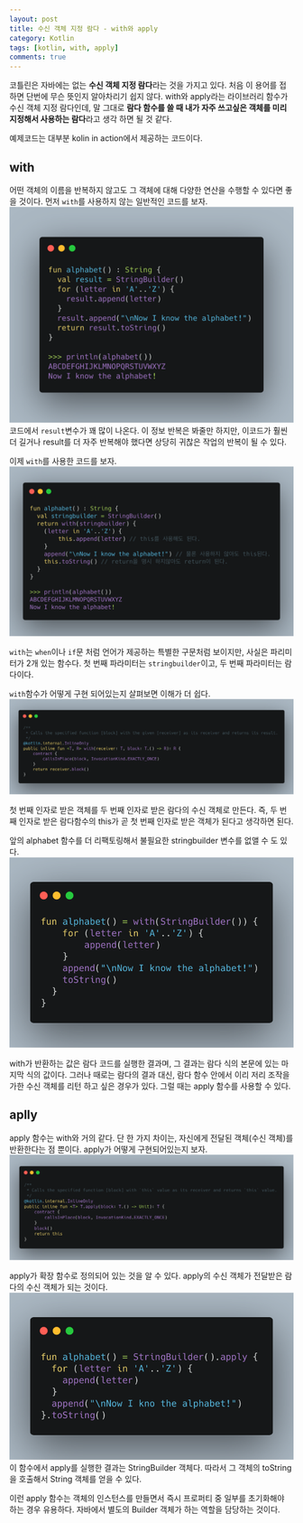 ```yaml
---
layout: post
title: 수신 객체 지정 람다 - with와 apply
category: Kotlin
tags: [kotlin, with, apply]
comments: true
---
```


코틀린은 자바에는 없는 **수신 객체 지정 람다**라는 것을 가지고 있다. 처음 이 용어를 접하면 단번에 무슨 뜻인지 알아차리기 쉽지 않다. with와 apply라는 라이브러리 함수가 수신 객체 지정 람다인데, 말 그대로 **람다 함수를 쓸 때 내가 자주 쓰고싶은 객체를 미리 지정해서 사용하는 람다**라고 생각 하면 될 것 같다.

예제코드는 대부분 kolin in action에서 제공하는 코드이다.

## with

어떤 객체의 이름을 반복하지 않고도 그 객체에 대해 다양한 연산을 수행할 수 있다면 좋을 것이다. 먼저 `with`를 사용하지 않는 일반적인 코드를 보자.
![without_with](/public/img/kotlin/with1.png)
코드에서 `result`변수가 꽤 많이 나온다. 이 정보 반복은 봐줄만 하지만, 이코드가 훨씬 더 길거나 result를 더 자주 반복해야 했다면 상당히 귀찮은 작업의 반복이 될 수 있다.

이제 `with`를 사용한 코드를 보자.
![with1](/public/img/kotlin/with3.png)

`with`는 `when`이나 `if`문 처럼 언어가 제공하는 특별한 구문처럼 보이지만, 사실은 파리미터가 2개 있는 함수다. 첫 번째 파라미터는 `stringbuilder`이고, 두 번째 파라미터는 람다이다.

`with`함수가 어떻게 구현 되어있는지 살펴보면 이해가 더 쉽다.
![with2](/public/img/kotlin/origin_with.png)

첫 번째 인자로 받은 객체를 두 번째 인자로 받은 람다의 수신 객체로 만든다. 즉, 두 번째 인자로 받은 람다함수의 this가 곧 첫 번째 인자로 받은 객체가 된다고 생각하면 된다.

앞의 alphabet 함수를 더 리팩토링해서 불필요한 stringbuilder 변수를 없앨 수 도 있다.
![with3](/public/img/kotlin/with4.png)

with가 반환하는 값은 람다 코드를 실행한 결과며, 그 결과는 람다 식의 본문에 있는 마지막 식의 값이다. 그러나 때로는 람다의 결과 대신, 람다 함수 안에서 이리 저리 조작을 가한 수신 객체를 리턴 하고 싶은 경우가 있다. 그럴 때는 apply 함수를 사용할 수 있다.

## aplly

apply 함수는 with와 거의 같다. 단 한 가지 차이는, 자신에게 전달된 객체(수신 객체)를 반환한다는 점 뿐이다. apply가 어떻게 구현되어있는지 보자.
![with3](/public/img/kotlin/apply1.png)

apply가 확장 함수로 정의되어 있는 것을 알 수 있다. apply의 수신 객체가 전달받은 람다의 수신 객체가 되는 것이다.
![with3](/public/img/kotlin/apply2.png)
이 함수에서 apply를 실행한 결과는 StringBuilder 객체다. 따라서 그 객체의 toString을 호출해서 String 객체를 얻을 수 있다.

이런 apply 함수는 객체의 인스턴스를 만들면서 즉시 프로퍼티 중 일부를 초기화해야 하는 경우 유용하다. 자바에서 별도의 Builder 객체가 하는 역할을 담당하는 것이다.
